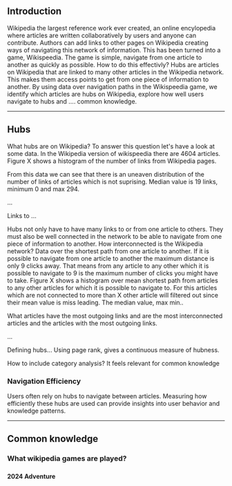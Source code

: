 
## Introduction
Wikipedia the largest reference work ever created, an online encylopedia where articles are written collaboratively by users and anyone can contribute. Authors can add links to other pages on Wikipedia creating ways of navigating this network of information. This has been turned into a game, Wikispeedia. The game is simple, navigate from one article to another as quickly as possible. How to do this effectivly? Hubs are articles on Wikipedia that are linked to many other articles in the Wikipedia network. This makes them access points to get from one piece of information to another. By using data over navigation paths in the Wikispeedia game, we identify which articles are hubs on Wikipedia, explore how well users navigate to hubs and .... common knowledge.

---
## Hubs
What hubs are on Wikipedia? To answer this question let's have a look at some data. In the Wikipedia version of wikispeedia there are 4604 articles. Figure X shows a histogram of the number of links from Wikipedia pages. 

From this data we can see that there is an uneaven distribution of the number of links of articles which is not suprising. Median value is 19 links, minimum 0 and max 294. 

... 

Links to ...

Hubs not only have to have many links to or from one article to others. They must also be well connected in the network to be able to navigate from one piece of information to another. How interconnected is the Wikipedia network? Data over the shortest path from one article to another. If it is possible to navigate from one article to another the maximum distance is only 9 clicks away. That means from any article to any other which it is possible to navigate to 9 is the maximum number of clicks you might have to take. Figure X shows a histogram over mean shortest path from articles to any other articles for which it is possible to navigate to. For this articles which are not connected to more than X other article will filtered out since their mean value is miss leading. The median value, max min.. 

What articles have the most outgoing links and are the most interconnected articles and the articles with the most outgoing links.

...

Defining hubs... Using page rank, gives a continuous measure of hubness. 

How to include category analysis? It feels relevant for common knowledge

### Navigation Efficiency
Users often rely on hubs to navigate between articles. Measuring how efficiently these hubs are used can provide insights into user behavior and knowledge patterns.

---
## Common knowledge

### What wikipedia games are played?

### 

**2024 Adventure**